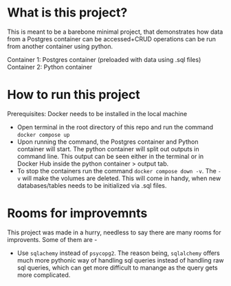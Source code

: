 # What is this project?
This is meant to be a barebone minimal project, that demonstrates how data from a Postgres container can be accessed+CRUD operations can be run from another container using python. 

Container 1: Postgres container (preloaded with data using .sql files)
Container 2: Python container 

# How to run this project 
Prerequisites: Docker needs to be installed in the local machine 
- Open terminal in the root directory of this repo and run the command `docker compose up`
- Upon running the command, the Postgres container and Python container will start. The python container will split out outputs in command line. This output can be seen either in the terminal or in Docker Hub inside the python container > output tab. 
- To stop the containers run the command `docker compose down -v`. The `-v` will make the volumes are deleted. This will come in handy, when new databases/tables needs to be initialized via .sql files. 

# Rooms for improvemnts 

This project was made in a hurry, needless to say there are many rooms for improvents. Some of them are - 
- Use `sqlachemy` instead of `psycopg2`. The reason being, `sqlalchemy` offers much more pythonic way of handling sql queries instead of handling raw sql queries, which can get more difficult to manange as the query gets more complicated. 